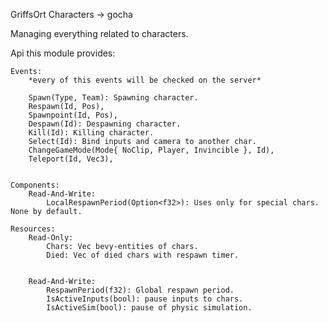 GriffsOrt Characters -> gocha

Managing everything related to characters.

Api this module provides:

    Events:
        *every of this events will be checked on the server*

        Spawn(Type, Team): Spawning character.
        Respawn(Id, Pos),
        Spawnpoint(Id, Pos),
        Despawn(Id): Despawning character.
        Kill(Id): Killing character.
        Select(Id): Bind inputs and camera to another char.
        ChangeGameMode(Mode{ NoClip, Player, Invincible }, Id),
        Teleport(Id, Vec3),


    Components:
        Read-And-Write:
            LocalRespawnPeriod(Option<f32>): Uses only for special chars. None by default.

    Resources:
        Read-Only:
            Chars: Vec bevy-entities of chars.
            Died: Vec of died chars with respawn timer.


        Read-And-Write:
            RespawnPeriod(f32): Global respawn period.
            IsActiveInputs(bool): pause inputs to chars.
            IsActiveSim(bool): pause of physic simulation.
        

        

